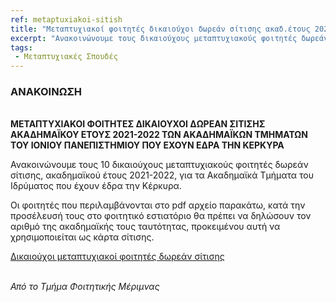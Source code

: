 ```yaml
---
ref: metaptuxiakoi-sitish
title: "Μεταπτυχιακοί φοιτητές δικαιούχοι δωρεάν σίτισης ακαδ.έτους 2021-2022, τμημάτων με έδρα την Κέρκυρα"
excerpt: "Ανακοινώνουμε τους δικαιούχους μεταπτυχιακούς φοιτητές δωρεάν σίτισης, ακαδημαϊκού έτους 2021-2022, για τα ακαδημαϊκά τμήματα του ιδρύματος που έχουν έδρα την Κέρκυρα."
tags: 
 - Μεταπτυχιακές Σπουδές
---
```


### ΑΝΑΚΟΙΝΩΣΗ
\
**ΜΕΤΑΠΤΥΧΙΑΚΟΙ ΦΟΙΤΗΤΕΣ ΔΙΚΑΙΟΥΧΟΙ ΔΩΡΕΑΝ ΣΙΤΙΣΗΣ
ΑΚΑΔΗΜΑΪΚΟΥ ΕΤΟΥΣ 2021-2022 ΤΩΝ ΑΚΑΔΗΜΑΪΚΩΝ ΤΜΗΜΑΤΩΝ ΤΟΥ ΙΟΝΙΟΥ ΠΑΝΕΠΙΣΤΗΜΙΟΥ ΠΟΥ ΕΧΟΥΝ ΕΔΡΑ ΤΗΝ ΚΕΡΚΥΡΑ**

Ανακοινώνουμε τους 10 δικαιούχους μεταπτυχιακούς φοιτητές δωρεάν σίτισης, ακαδημαϊκού έτους 2021-2022, για τα  Ακαδημαϊκά Τμήματα του Ιδρύματος που έχουν έδρα την Κέρκυρα.

Οι φοιτητές που περιλαμβάνονται στο pdf αρχείο παρακάτω, κατά την προσέλευσή τους στο φοιτητικό εστιατόριο θα πρέπει να δηλώσουν τον αριθμό της ακαδημαϊκής τους ταυτότητας, προκειμένου αυτή να χρησιμοποιείται ως κάρτα σίτισης.

[Δικαιούχοι  μεταπτυχιακοί φοιτητές δωρεάν σίτισης](https://ionio.gr/download.php?f=23000-23999/IU-nf-23404-62974-gr.pdf)

\
*Από το Τμήμα Φοιτητικής Μέριμνας*
